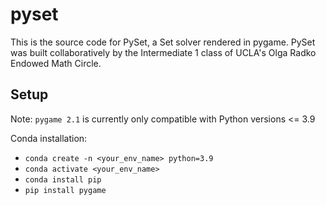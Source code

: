 # pyset

This is the source code for PySet, a Set solver rendered in pygame. PySet was built collaboratively by the Intermediate 1 class of UCLA's Olga Radko Endowed Math Circle. 


## Setup
Note: `pygame 2.1` is currently only compatible with Python versions <= 3.9


Conda installation: 

- `conda create -n <your_env_name> python=3.9` 
- `conda activate <your_env_name>`
- `conda install pip`
- `pip install pygame`